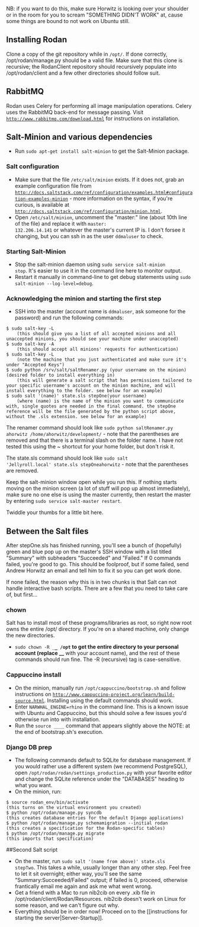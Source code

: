 NB: if you want to do this, make sure Horwitz is looking over your shoulder or in the room for you to scream "SOMETHING DIDN'T WORK" at, cause some things are bound to not work on Ubuntu still.

## Installing Rodan

Clone a copy of the git repository while in <code>/opt/</code>. If done correctly, /opt/rodan/manage.py should be a valid file. Make sure that this clone is recursive; the RodanClient repository should recursively populate into /opt/rodan/client and a few other directories should follow suit.

## RabbitMQ

Rodan uses Celery for performing all image manipulation operations. Celery uses the RabbitMQ back-end for message passing. Visit <code>http://www.rabbitmq.com/download.html</code> for instructions on installation.

## Salt-Minion and various dependencies

- Run <code>sudo apt-get install salt-minion</code> to get the Salt-Minion package.

### Salt configuration

- Make sure that the file <code>/etc/salt/minion</code> exists. If it does not, grab an example configuration file from <code>http://docs.saltstack.com/ref/configuration/examples.html#configuration-examples-minion</code> - more information on the syntax, if you're curious, is available at <code>http://docs.saltstack.com/ref/configuration/minion.html</code>.
- Open <code>/etc/salt/minion</code>, uncomment the "master:" line (about 10th line of the file) and replace it with <code>master: 132.206.14.141</code> or whatever the master's current IP is. I don't forsee it changing, but you can ssh in as the user <code>ddmaluser</code> to check.

### Starting Salt-Minion

- Stop the salt-minion daemon using <code>sudo service salt-minion stop</code>. It's easier to use it in the command line here to monitor output.
- Restart it manually in command-line to get debug statements using <code>sudo salt-minion --log-level=debug</code>.

### Acknowledging the minion and starting the first step

- SSH into the master (account name is <code>ddmaluser</code>, ask someone for the password) and run the following commands:

```
$ sudo salt-key -L
    (this should give you a list of all accepted minions and all unaccepted minions, you should see your machine under unaccepted)
$ sudo salt-key -A
    (this should accept all minions' requests for authentication)
$ sudo salt-key -L
    (note the machine that you just authenticated and make sure it's under "Accepted Keys")
$ sudo python /srv/salt/saltRenamer.py (your username on the minion) (desired folder to install everything in)
    (this will generate a salt script that has permissions tailored to your specific username's account on the minion machine, and will install everything to the folder. see below for an example)
$ sudo salt '(name)' state.sls stepOne(your username)
    (where (name) is the name of the minion you want to communicate with, single quotes are needed in the final command. the stepOne reference will be the file generated by the python script above, without the .sls extension. see below for an example)
```

The renamer command should look like <code>sudo python saltRenamer.py ahorwitz /home/ahorwitz/development/</code> - note that the parentheses are removed and that there is a terminal slash on the folder name. I have not tested this using the ~ shortcut for your home folder, but don't risk it.

The state.sls command should look like <code>sudo salt 'Jellyroll.local' state.sls stepOneahorwitz</code> - note that the parentheses are removed.

Keep the salt-minion window open while you run this. If nothing starts moving on the minion screen (a lot of stuff will pop up almost immediately), make sure no one else is using the master currently, then restart the master by entering `sudo service salt-master restart`.

Twiddle your thumbs for a little bit here.

## Between the Salt files

After stepOne.sls has finished running, you'll see a bunch of (hopefully) green and blue pop up on the master's SSH window with a list titled "Summary" with subheaders "Succeeded" and "Failed." If 0 commands failed, you're good to go. This should be foolproof, but if some failed, send Andrew Horwitz an email and tell him to fix it so you can get work done.

If none failed, the reason why this is in two chunks is that Salt can not handle interactive bash scripts. There are a few that you need to take care of, but first...

### chown

Salt has to install most of these programs/libraries as root, so right now root owns the entire /opt/ directory. If you're on a shared machine, only change the new directories.

- <code>sudo chown -R \_**\_ /opt</code> to get the entire directory to your personal account (replace \_\_** with your account name), and the rest of these commands should run fine. The -R (recursive) tag is case-sensitive.

### Cappuccino install

- On the minion, manually run <code>/opt/cappuccino/bootstrap.sh</code> and follow instructions on <code>http://www.cappuccino-project.org/learn/build-source.html</code>. Installing using the default commands should work.
- Enter <code>NARWHAL_ENGINE=rhino</code> in the command line. This is a known issue with Ubuntu and Cappuccino, but this should solve a few issues you'd otherwise run into with installation.
- Run the <code>source \_\_\_\_</code> command that appears slightly above the NOTE: at the end of bootstrap.sh's execution.

### Django DB prep

- The following commands default to SQLite for database management. If you would rather use a different system (we recommend PostgreSQL), open <code>/opt/rodan/rodan/settings_production.py</code> with your favorite editor and change the SQLite reference under the "DATABASES" heading to what you want.
- On the minion, run:

```
$ source rodan_env/bin/activate
(this turns on the virtual environment you created)
$ python /opt/rodan/manage.py syncdb
(this creates database entries for the default Django applications)
$ python /opt/rodan/manage.py schemamigration --initial rodan
(this creates a specification for the Rodan-specific tables)
$ python /opt/rodan/manage.py migrate
(this imports that specification)
```

##Second Salt script

- On the master, run <code>sudo salt '(name from above)' state.sls stepTwo</code>. This takes a while, usually longer than any other step. Feel free to let it sit overnight; either way, you'll see the same "Summary:Succeeded/Failed" output; if failed is 0, proceed, otherwise frantically email me again and ask me what went wrong.
- Get a friend with a Mac to run nib2cib on every .xib file in /opt/rodan/client/Rodan/Resources. nib2cib doesn't work on Linux for some reason, and we can't figure out why.
- Everything should be in order now! Proceed on to the [[instructions for starting the server|Server-Startup]].
